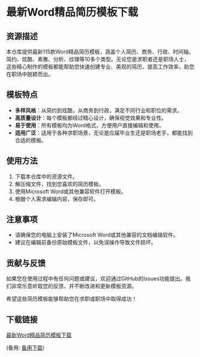# 最新Word精品简历模板下载

## 资源描述

本仓库提供最新115款Word精品简历模板，涵盖个人简历、商务、行政、时间轴、简约、炫酷、素雅、分析、纹理等10多个类型。无论您是求职者还是职场人士，这些精心制作的模板都能帮助您快速创建专业、美观的简历，提高工作效率，助您在职场中脱颖而出。

## 模板特点

- **多样风格**：从简约到炫酷，从商务到行政，满足不同行业和职位的需求。
- **高质量设计**：每个模板都经过精心设计，确保视觉效果和专业性。
- **易于使用**：所有模板均为Word格式，方便用户直接编辑和使用。
- **适用广泛**：适用于各种求职场景，无论是应届毕业生还是职场老手，都能找到合适的模板。

## 使用方法

1. 下载本仓库中的资源文件。
2. 解压缩文件，找到您喜欢的简历模板。
3. 使用Microsoft Word或其他兼容软件打开模板。
4. 根据个人需求编辑内容，保存即可。

## 注意事项

- 请确保您的电脑上安装了Microsoft Word或其他兼容的文档编辑软件。
- 建议在编辑前备份原始模板文件，以免误操作导致文件损坏。

## 贡献与反馈

如果您在使用过程中有任何问题或建议，欢迎通过GitHub的Issues功能提出。我们非常乐意听取您的反馈，并不断改进和更新模板资源。

希望这些简历模板能够帮助您在求职或职场中取得成功！

## 下载链接
[最新Word精品简历模板下载](https://pan.quark.cn/s/c667efae5b50) 

(备用: [备用下载](https://pan.baidu.com/s/1HXcLP1NrK-46HfYOxmhD8Q?pwd=xcaq))
